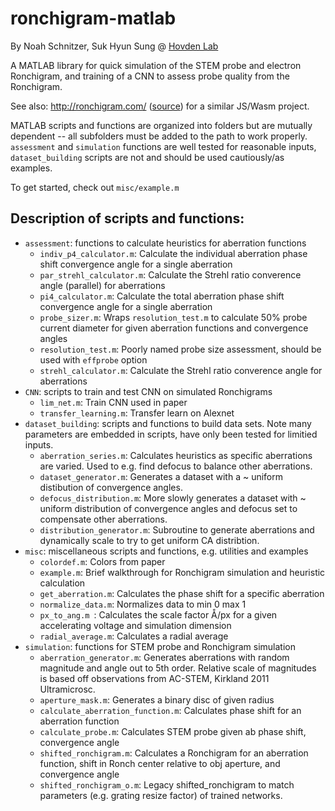 # ronchigram-matlab
By Noah Schnitzer, Suk Hyun Sung @ [Hovden Lab](http://hovdenlab.com/)

A MATLAB library for quick simulation of the STEM probe and electron Ronchigram, and training of a CNN to assess probe quality from the Ronchigram.

See also: http://ronchigram.com/ ([source](https://github.com/sukhsung/ronchigram/)) for a similar JS/Wasm project.

MATLAB scripts and functions are organized into folders but are mutually dependent -- all subfolders must be added to the path to work properly. `assessment` and `simulation` functions are well tested for reasonable inputs, `dataset_building` scripts are not and should be used cautiously/as examples.

To get started, check out `misc/example.m`


## Description of scripts and functions:

- `assessment`: functions to calculate heuristics for aberration functions
	- `indiv_p4_calculator.m`: Calculate the individual aberration phase shift convergence angle for a single aberration
	- `par_strehl_calculator.m`: Calculate the Strehl ratio converence angle (parallel) for aberrations
	- `pi4_calculator.m`: Calculate the total aberration phase shift convergence angle for a single aberration
	- `probe_sizer.m`: Wraps `resolution_test.m` to calculate 50% probe current diameter for given aberration functions and convergence angles
	- `resolution_test.m`: Poorly named probe size assessment, should be used with `effprobe` option
	- `strehl_calculator.m`: Calculate the Strehl ratio converence angle for aberrations
- `CNN`: scripts to train and test CNN on simulated Ronchigrams
	- `lim_net.m`: Train CNN used in paper
	- `transfer_learning.m`: Transfer learn on Alexnet
- `dataset_building`: scripts and functions to build data sets. Note many parameters are embedded in scripts, have only been tested for limitied inputs.
	- `aberration_series.m`: Calculates heuristics as specific aberrations are varied. Used to e.g. find defocus to balance other aberrations.
	- `dataset_generator.m`: Generates a dataset with a ~ uniform distibution of convergence angles. 
	- `defocus_distribution.m`: More slowly generates a dataset with ~ uniform distribution of convergence angles and defocus set to compensate other aberrations.
	- `distribution_generator.m`: Subroutine to generate aberrations and dynamically scale to try to get uniform CA distribtion.
- `misc`: miscellaneous scripts and functions, e.g. utilities and examples
	- `colordef.m`: Colors from paper
	- `example.m`: Brief walkthrough for Ronchigram simulation and heuristic calculation
	- `get_aberration.m`: Calculates the phase shift for a specific aberration
	- `normalize_data.m`: Normalizes data to min 0 max 1
	- `px_to_ang.m `: Calculates the scale factor Å/px for a given accelerating voltage and simulation dimension
	- `radial_average.m`: Calculates a radial average
- `simulation`: functions for STEM probe and Ronchigram simulation
	- `aberration_generator.m`: Generates aberrations with random magnitude and angle out to 5th order. Relative scale of magnitudes is based off observations from AC-STEM, Kirkland 2011 Ultramicrosc.
	- `aperture_mask.m`: Generates a binary disc of given radius
	- `calculate_aberration_function.m`: Calculates phase shift for an aberration function
	- `calculate_probe.m`: Calculates STEM probe given ab phase shift, convergence angle
	- `shifted_ronchigram.m`: Calculates a Ronchigram for an aberration function, shift in Ronch center relative to obj aperture, and convergence angle
	- `shifted_ronchigram_o.m`: Legacy shifted_ronchigram to match parameters (e.g. grating resize factor) of trained networks.